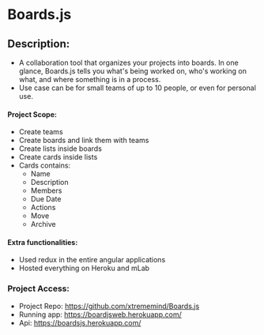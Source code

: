 # Boards.js
## Description:
* A collaboration tool that organizes your projects into boards. In one glance, Boards.js tells you what's being worked on, who's working on what, and where something is in a process.
* Use case can be for small teams of up to 10 people, or even for personal use.
#### Project Scope:
*	Create teams
*	Create boards and link them with teams
*	Create lists inside boards
*	Create cards inside lists
*	Cards contains:
	* Name
	* Description
	* Members
	* Due Date
	* Actions
	* Move
	* Archive
#### Extra functionalities:
* Used redux in the entire angular applications
* Hosted everything on Heroku and mLab

### Project Access:
* Project Repo: https://github.com/xtrememind/Boards.js
* Running app: https://boardjsweb.herokuapp.com/
* Api: https://boardsjs.herokuapp.com/
